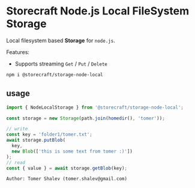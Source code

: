 # Storecraft Node.js Local FileSystem Storage

Local filesystem based **Storage** for `node.js`.

Features:
- Supports streaming `Get` / `Put` / `Delete`

```bash
npm i @storecraft/storage-node-local
```

## usage

```js
import { NodeLocalStorage } from '@storecraft/storage-node-local';

const storage = new Storage(path.join(homedir(), 'tomer'));

// write
const key = 'folder1/tomer.txt';
await storage.putBlob(
  key,
  new Blob(['this is some text from tomer :)'])
);
// read
const { value } = await storage.getBlob(key);
```

```text
Author: Tomer Shalev (tomer.shalev@gmail.com)
```
